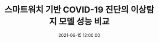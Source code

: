 ---
layout: post
title: 스마트워치 기반 COVID-19 진단의 이상탐지 모델 성능 비교
date: '2021-06-15 12:00:00'
categories:
- publication
- publication_domestic
- journal
- journal_domestic
description: |-
  조형래, 한용섭, 강태신, 김진현<br />
  정보과학회논문지 Vol.2021, No.6, p.905-907, June 2021
---